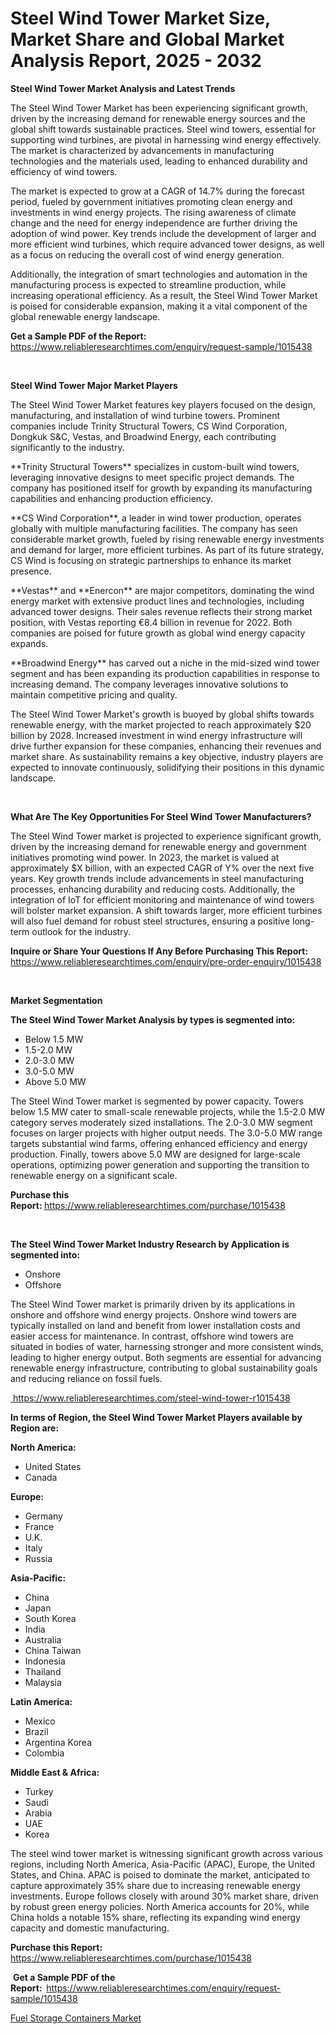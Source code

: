 <p><h1>Steel Wind Tower Market Size, Market Share and Global Market Analysis Report, 2025 - 2032</h1></p><p><strong>Steel Wind Tower Market Analysis and Latest Trends</strong></p>
<p><p>The Steel Wind Tower Market has been experiencing significant growth, driven by the increasing demand for renewable energy sources and the global shift towards sustainable practices. Steel wind towers, essential for supporting wind turbines, are pivotal in harnessing wind energy effectively. The market is characterized by advancements in manufacturing technologies and the materials used, leading to enhanced durability and efficiency of wind towers.</p><p>The market is expected to grow at a CAGR of 14.7% during the forecast period, fueled by government initiatives promoting clean energy and investments in wind energy projects. The rising awareness of climate change and the need for energy independence are further driving the adoption of wind power. Key trends include the development of larger and more efficient wind turbines, which require advanced tower designs, as well as a focus on reducing the overall cost of wind energy generation.</p><p>Additionally, the integration of smart technologies and automation in the manufacturing process is expected to streamline production, while increasing operational efficiency. As a result, the Steel Wind Tower Market is poised for considerable expansion, making it a vital component of the global renewable energy landscape.</p></p>
<p><strong>Get a Sample PDF of the Report:&nbsp;</strong> <a href="https://www.reliableresearchtimes.com/enquiry/request-sample/1015438?utm_campaign=2481&utm_medium=2&utm_source=Github&utm_content=ia&utm_term=19022025&utm_id=steel-wind-tower">https://www.reliableresearchtimes.com/enquiry/request-sample/1015438</a></p>
<p>&nbsp;</p>
<p><strong>Steel Wind Tower Major Market Players</strong></p>
<p><p>The Steel Wind Tower Market features key players focused on the design, manufacturing, and installation of wind turbine towers. Prominent companies include Trinity Structural Towers, CS Wind Corporation, Dongkuk S&C, Vestas, and Broadwind Energy, each contributing significantly to the industry.</p><p>**Trinity Structural Towers** specializes in custom-built wind towers, leveraging innovative designs to meet specific project demands. The company has positioned itself for growth by expanding its manufacturing capabilities and enhancing production efficiency.</p><p>**CS Wind Corporation**, a leader in wind tower production, operates globally with multiple manufacturing facilities. The company has seen considerable market growth, fueled by rising renewable energy investments and demand for larger, more efficient turbines. As part of its future strategy, CS Wind is focusing on strategic partnerships to enhance its market presence.</p><p>**Vestas** and **Enercon** are major competitors, dominating the wind energy market with extensive product lines and technologies, including advanced tower designs. Their sales revenue reflects their strong market position, with Vestas reporting €8.4 billion in revenue for 2022. Both companies are poised for future growth as global wind energy capacity expands.</p><p>**Broadwind Energy** has carved out a niche in the mid-sized wind tower segment and has been expanding its production capabilities in response to increasing demand. The company leverages innovative solutions to maintain competitive pricing and quality.</p><p>The Steel Wind Tower Market's growth is buoyed by global shifts towards renewable energy, with the market projected to reach approximately $20 billion by 2028. Increased investment in wind energy infrastructure will drive further expansion for these companies, enhancing their revenues and market share. As sustainability remains a key objective, industry players are expected to innovate continuously, solidifying their positions in this dynamic landscape.</p></p>
<p>&nbsp;</p>
<p><strong>What Are The Key Opportunities For Steel Wind Tower Manufacturers?</strong></p>
<p><p>The Steel Wind Tower market is projected to experience significant growth, driven by the increasing demand for renewable energy and government initiatives promoting wind power. In 2023, the market is valued at approximately $X billion, with an expected CAGR of Y% over the next five years. Key growth trends include advancements in steel manufacturing processes, enhancing durability and reducing costs. Additionally, the integration of IoT for efficient monitoring and maintenance of wind towers will bolster market expansion. A shift towards larger, more efficient turbines will also fuel demand for robust steel structures, ensuring a positive long-term outlook for the industry.</p></p>
<p><strong>Inquire or Share Your Questions If Any Before Purchasing This Report:</strong> <a href="https://www.reliableresearchtimes.com/enquiry/pre-order-enquiry/1015438?utm_campaign=2481&utm_medium=2&utm_source=Github&utm_content=ia&utm_term=19022025&utm_id=steel-wind-tower">https://www.reliableresearchtimes.com/enquiry/pre-order-enquiry/1015438</a></p>
<p>&nbsp;</p>
<p><strong>Market Segmentation</strong></p>
<p><strong>The Steel Wind Tower Market Analysis by types is segmented into:</strong></p>
<p><ul><li>Below 1.5 MW</li><li>1.5-2.0 MW</li><li>2.0-3.0 MW</li><li>3.0-5.0 MW</li><li>Above 5.0 MW</li></ul></p>
<p><p>The Steel Wind Tower market is segmented by power capacity. Towers below 1.5 MW cater to small-scale renewable projects, while the 1.5-2.0 MW category serves moderately sized installations. The 2.0-3.0 MW segment focuses on larger projects with higher output needs. The 3.0-5.0 MW range targets substantial wind farms, offering enhanced efficiency and energy production. Finally, towers above 5.0 MW are designed for large-scale operations, optimizing power generation and supporting the transition to renewable energy on a significant scale.</p></p>
<p><strong>Purchase this Report:&nbsp;</strong><a href="https://www.reliableresearchtimes.com/purchase/1015438?utm_campaign=2481&utm_medium=2&utm_source=Github&utm_content=ia&utm_term=19022025&utm_id=steel-wind-tower">https://www.reliableresearchtimes.com/purchase/1015438</a></p>
<p>&nbsp;</p>
<p><strong>The Steel Wind Tower Market Industry Research by Application is segmented into:</strong></p>
<p><ul><li>Onshore</li><li>Offshore</li></ul></p>
<p><p>The Steel Wind Tower market is primarily driven by its applications in onshore and offshore wind energy projects. Onshore wind towers are typically installed on land and benefit from lower installation costs and easier access for maintenance. In contrast, offshore wind towers are situated in bodies of water, harnessing stronger and more consistent winds, leading to higher energy output. Both segments are essential for advancing renewable energy infrastructure, contributing to global sustainability goals and reducing reliance on fossil fuels.</p></p>
<p><a href="https://www.reliableresearchtimes.com/steel-wind-tower-r1015438?utm_campaign=2481&utm_medium=2&utm_source=Github&utm_content=ia&utm_term=19022025&utm_id=steel-wind-tower">&nbsp;https://www.reliableresearchtimes.com/steel-wind-tower-r1015438</a></p>
<p><strong>In terms of Region, the Steel Wind Tower Market Players available by Region are:</strong></p>
<p>
    <p> <strong> North America: </strong>
        <ul>
            <li>United States</li>
            <li>Canada</li>
        </ul>
        </p> 
    <p> <strong> Europe: </strong>
        <ul>
            <li>Germany</li>
            <li>France</li>
            <li>U.K.</li>
            <li>Italy</li>
            <li>Russia</li>
        </ul>
        </p> 
    <p> <strong> Asia-Pacific: </strong>
        <ul>
            <li>China</li>
            <li>Japan</li>
            <li>South Korea</li>
            <li>India</li>
            <li>Australia</li>
            <li>China Taiwan</li>
            <li>Indonesia</li>
            <li>Thailand</li>
            <li>Malaysia</li>
        </ul>
        </p> 
    <p> <strong> Latin America: </strong>
        <ul>
            <li>Mexico</li>
            <li>Brazil</li>
            <li>Argentina Korea</li>
            <li>Colombia</li>
        </ul>
        </p> 
    <p> <strong> Middle East & Africa: </strong>
        <ul>
            <li>Turkey</li>
            <li>Saudi</li>
            <li>Arabia</li>
            <li>UAE</li>
            <li>Korea</li>
        </ul>
    </p>
    </p>
<p><p>The steel wind tower market is witnessing significant growth across various regions, including North America, Asia-Pacific (APAC), Europe, the United States, and China. APAC is poised to dominate the market, anticipated to capture approximately 35% share due to increasing renewable energy investments. Europe follows closely with around 30% market share, driven by robust green energy policies. North America accounts for 20%, while China holds a notable 15% share, reflecting its expanding wind energy capacity and domestic manufacturing.</p></p>
<p><strong>Purchase this Report: </strong><a href="https://www.reliableresearchtimes.com/purchase/1015438?utm_campaign=2481&utm_medium=2&utm_source=Github&utm_content=ia&utm_term=19022025&utm_id=steel-wind-tower">https://www.reliableresearchtimes.com/purchase/1015438</a></p>
<p>&nbsp;<strong>Get a Sample PDF of the Report:&nbsp;&nbsp;</strong><a href="https://www.reliableresearchtimes.com/enquiry/request-sample/1015438?utm_campaign=2481&utm_medium=2&utm_source=Github&utm_content=ia&utm_term=19022025&utm_id=steel-wind-tower">https://www.reliableresearchtimes.com/enquiry/request-sample/1015438</a></p>
<p><strong></strong></p>
<p><p><a href="https://github.com/nabadeneme/Market-Research-Report-List-1/blob/main/fuel-storage-containers-market.md?utm_campaign=2481&utm_medium=2&utm_source=Github&utm_content=ia&utm_term=19022025&utm_id=steel-wind-tower">Fuel Storage Containers Market</a></p></p>